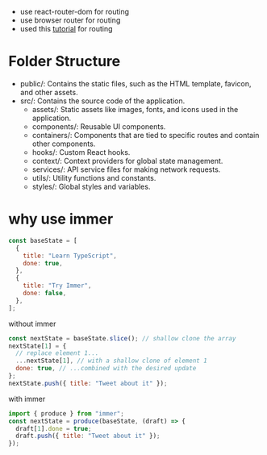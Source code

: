 - use react-router-dom for routing
- use browser router for routing
- used this [tutorial](https://www.youtube.com/watch?v=Ul3y1LXxzdU&ab_channel=WebDevSimplified) for routing

# Folder Structure

- public/: Contains the static files, such as the HTML template, favicon, and other assets.
- src/: Contains the source code of the application.
  - assets/: Static assets like images, fonts, and icons used in the application.
  - components/: Reusable UI components.
  - containers/: Components that are tied to specific routes and contain other components.
  - hooks/: Custom React hooks.
  - context/: Context providers for global state management.
  - services/: API service files for making network requests.
  - utils/: Utility functions and constants.
  - styles/: Global styles and variables.

# why use immer

```js
const baseState = [
  {
    title: "Learn TypeScript",
    done: true,
  },
  {
    title: "Try Immer",
    done: false,
  },
];
```

without immer

```js
const nextState = baseState.slice(); // shallow clone the array
nextState[1] = {
  // replace element 1...
  ...nextState[1], // with a shallow clone of element 1
  done: true, // ...combined with the desired update
};
nextState.push({ title: "Tweet about it" });
```

with immer

```js
import { produce } from "immer";
const nextState = produce(baseState, (draft) => {
  draft[1].done = true;
  draft.push({ title: "Tweet about it" });
});
```
